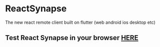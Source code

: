 # ReactSynapse
The new react remote client built on flutter (web android ios desktop etc)

## Test React Synapse in your browser [HERE](https://volmitsoftware.github.io/ReactSynapse/web/)
